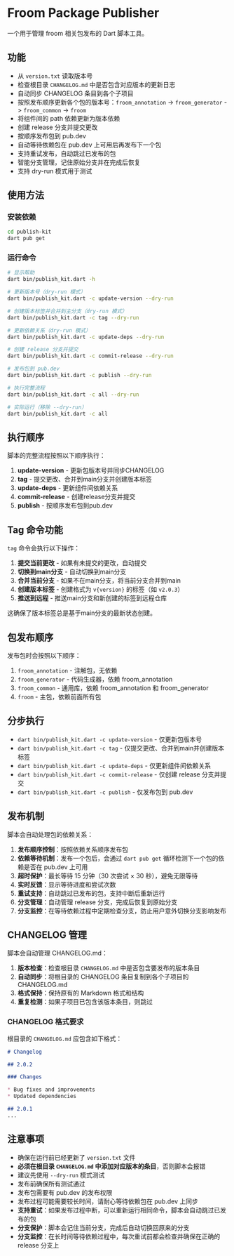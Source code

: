 # Froom Package Publisher

一个用于管理 froom 相关包发布的 Dart 脚本工具。

## 功能

- 从 `version.txt` 读取版本号
- 检查根目录 `CHANGELOG.md` 中是否包含对应版本的更新日志
- 自动同步 CHANGELOG 条目到各个子项目
- 按照发布顺序更新各个包的版本号：`froom_annotation` -> `froom_generator` -> `froom_common` -> `froom`
- 将组件间的 path 依赖更新为版本依赖
- 创建 release 分支并提交更改
- 按顺序发布包到 pub.dev
- 自动等待依赖包在 pub.dev 上可用后再发布下一个包
- 支持重试发布，自动跳过已发布的包
- 智能分支管理，记住原始分支并在完成后恢复
- 支持 dry-run 模式用于测试

## 使用方法

### 安装依赖

```bash
cd publish-kit
dart pub get
```

### 运行命令

```bash
# 显示帮助
dart bin/publish_kit.dart -h

# 更新版本号（dry-run 模式）
dart bin/publish_kit.dart -c update-version --dry-run

# 创建版本标签并合并到主分支（dry-run 模式）
dart bin/publish_kit.dart -c tag --dry-run

# 更新依赖关系（dry-run 模式）
dart bin/publish_kit.dart -c update-deps --dry-run

# 创建 release 分支并提交
dart bin/publish_kit.dart -c commit-release --dry-run

# 发布包到 pub.dev
dart bin/publish_kit.dart -c publish --dry-run

# 执行完整流程
dart bin/publish_kit.dart -c all --dry-run

# 实际运行（移除 --dry-run）
dart bin/publish_kit.dart -c all
```

## 执行顺序

脚本的完整流程按照以下顺序执行：

1. **update-version** - 更新包版本号并同步CHANGELOG
2. **tag** - 提交更改、合并到main分支并创建版本标签 
3. **update-deps** - 更新组件间依赖关系
4. **commit-release** - 创建release分支并提交
5. **publish** - 按顺序发布包到pub.dev

## Tag 命令功能

`tag` 命令会执行以下操作：

1. **提交当前更改** - 如果有未提交的更改，自动提交
2. **切换到main分支** - 自动切换到main分支
3. **合并当前分支** - 如果不在main分支，将当前分支合并到main
4. **创建版本标签** - 创建格式为 `v{version}` 的标签（如 `v2.0.3`）
5. **推送到远程** - 推送main分支和新创建的标签到远程仓库

这确保了版本标签总是基于main分支的最新状态创建。

## 包发布顺序

发布包时会按照以下顺序：

1. `froom_annotation` - 注解包，无依赖
2. `froom_generator` - 代码生成器，依赖 froom_annotation
3. `froom_common` - 通用库，依赖 froom_annotation 和 froom_generator
4. `froom` - 主包，依赖前面所有包

## 分步执行

- `dart bin/publish_kit.dart -c update-version` - 仅更新包版本号
- `dart bin/publish_kit.dart -c tag` - 仅提交更改、合并到main并创建版本标签
- `dart bin/publish_kit.dart -c update-deps` - 仅更新组件间依赖关系
- `dart bin/publish_kit.dart -c commit-release` - 仅创建 release 分支并提交  
- `dart bin/publish_kit.dart -c publish` - 仅发布包到 pub.dev

## 发布机制

脚本会自动处理包的依赖关系：

1. **发布顺序控制**：按照依赖关系顺序发布包
2. **依赖等待机制**：发布一个包后，会通过 `dart pub get` 循环检测下一个包的依赖是否在 pub.dev 上可用
3. **超时保护**：最长等待 15 分钟（30 次尝试 × 30 秒），避免无限等待
4. **实时反馈**：显示等待进度和尝试次数
5. **重试支持**：自动跳过已发布的包，支持中断后重新运行
6. **分支管理**：自动管理 release 分支，完成后恢复到原始分支
7. **分支监控**：在等待依赖过程中定期检查分支，防止用户意外切换分支影响发布

## CHANGELOG 管理

脚本会自动管理 CHANGELOG.md：

1. **版本检查**：检查根目录 `CHANGELOG.md` 中是否包含要发布的版本条目
2. **自动同步**：将根目录的 CHANGELOG 条目复制到各个子项目的 CHANGELOG.md
3. **格式保持**：保持原有的 Markdown 格式和结构
4. **重复检测**：如果子项目已包含该版本条目，则跳过

### CHANGELOG 格式要求

根目录的 `CHANGELOG.md` 应包含如下格式：

```markdown
# Changelog

## 2.0.2

### Changes

* Bug fixes and improvements
* Updated dependencies

## 2.0.1
...
```

## 注意事项

- 确保在运行前已经更新了 `version.txt` 文件
- **必须在根目录 `CHANGELOG.md` 中添加对应版本的条目**，否则脚本会报错
- 建议先使用 `--dry-run` 模式测试
- 发布前确保所有测试通过
- 发布包需要有 pub.dev 的发布权限
- 发布过程可能需要较长时间，请耐心等待依赖包在 pub.dev 上同步
- **支持重试**：如果发布过程中断，可以重新运行相同命令，脚本会自动跳过已发布的包
- **分支保护**：脚本会记住当前分支，完成后自动切换回原来的分支
- **分支监控**：在长时间等待依赖过程中，每次重试前都会检查并确保在正确的 release 分支上
